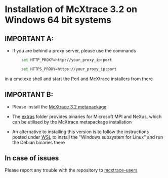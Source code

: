 # Installation of McXtrace 3.2 on Windows 64 bit systems


## IMPORTANT A:
* If you are behind a proxy server, please use the commands
	```bash
		set HTTP_PROXY=http://your_proxy_ip:port
	```
	```bash
		set HTTPS_PROXY=https://your_proxy_ip:port
	```
in a cmd.exe shell and start the Perl and McXtrace installers from there
	
##  IMPORTANT B:
* Please install the [McXtrace 3.2 metapackage](http://download.mcxtrace.org/mcxtrace-3.2/windows/McXtrace-Metapackage-3.2-win64.exe)

* The [extras](http://download.mcxtrace.org/mcxtrace-3.2/windows/extras)
  folder provides binaries for Microsoft MPI and NeXus, which can be utilised by the McXtrace metapackage installation

* An alternative to installing this version is to follow the instructions
posted under [WSL](WSL/README.md) to install the 
"Windows subsystem for Linux" and run the Debian binaries there

## In case of issues
Please report any trouble with the repository to [mcxtrace-users](mailto:mcxtrace-users@mcxtrace.org)

